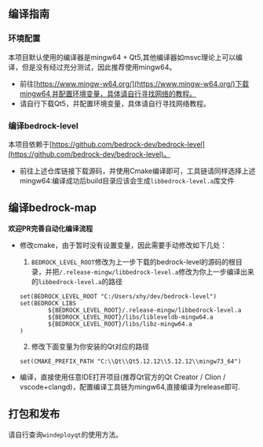 ## 编译指南

### 环境配置
本项目默认使用的编译器是mingw64 + Qt5,其他编译器如msvc理论上可以编译，但是没有经过充分测试，因此推荐使用mingw64。
- 前往[https://www.mingw-w64.org/](https://www.mingw-w64.org/)下载mingw64,并配置环境变量，具体请自行寻找网络的教程。
- 请自行下载Qt5，并配置环境变量，具体请自行寻找网络教程。



### 编译bedrock-level

本项目依赖于[https://github.com/bedrock-dev/bedrock-level](https://github.com/bedrock-dev/bedrock-level)。
- 前往上述仓库链接下载源码，并使用Cmake编译即可，工具链请同样选择上述mingw64:编译成功后build目录应该会生成`libbedrock-level.a`库文件

## 编译bedrock-map
**欢迎PR完善自动化编译流程**
- 修改cmake，由于暂时没有设置变量，因此需要手动修改如下几处：

    1. `BEDROCK_LEVEL_ROOT`修改为上一步下载的bedrock-level的源码的根目录，并把`/.release-mingw/libbedrock-level.a`修改为你上一步编译出来的`libbedrock-level.a`的路径
    ```
    set(BEDROCK_LEVEL_ROOT "C:/Users/xhy/dev/bedrock-level")
    set(BEDROCK_LIBS
            ${BEDROCK_LEVEL_ROOT}/.release-mingw/libbedrock-level.a
            ${BEDROCK_LEVEL_ROOT}/libs/libleveldb-mingw64.a
            ${BEDROCK_LEVEL_ROOT}/libs/libz-mingw64.a
    )
    ```

    2. 修改下面变量为你安装的Qt对应的路径
    ```
    set(CMAKE_PREFIX_PATH "C:\\Qt\\Qt5.12.12\\5.12.12\\mingw73_64")
    ```
- 编译，直接使用任意IDE打开项目(推荐Qt官方的Qt Creator / Clion / vscode+clangd)，配置编译工具链为mingw64,直接编译为release即可.


## 打包和发布

请自行查询`windeployqt`的使用方法。

